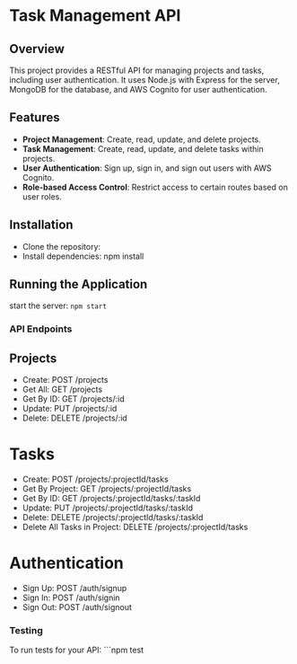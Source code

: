 # Task Management API

## Overview

This project provides a RESTful API for managing projects and tasks, including user authentication. It uses Node.js with Express for the server, MongoDB for the database, and AWS Cognito for user authentication.

## Features

- **Project Management**: Create, read, update, and delete projects.
- **Task Management**: Create, read, update, and delete tasks within projects.
- **User Authentication**: Sign up, sign in, and sign out users with AWS Cognito.
- **Role-based Access Control**: Restrict access to certain routes based on user roles.

## Installation
- Clone the repository:
- Install dependencies: npm install

## Running the Application
start the server: `npm start`

### API Endpoints

## Projects
- Create: POST /projects
- Get All: GET /projects
- Get By ID: GET /projects/:id
- Update: PUT /projects/:id
- Delete: DELETE /projects/:id

# Tasks
- Create: POST /projects/:projectId/tasks
- Get By Project: GET /projects/:projectId/tasks
- Get By ID: GET /projects/:projectId/tasks/:taskId
- Update: PUT /projects/:projectId/tasks/:taskId
- Delete: DELETE /projects/:projectId/tasks/:taskId
- Delete All Tasks in Project: DELETE /projects/:projectId/tasks

# Authentication
- Sign Up: POST /auth/signup
- Sign In: POST /auth/signin
- Sign Out: POST /auth/signout

### Testing
To run tests for your API: ```npm test
